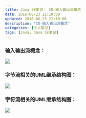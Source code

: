 ```yaml
---
title: Java SE笔记： IO-输入输出流概念
date: 2016-08-23 21:10:00
updated: 2016-08-23 21:10:00
description: "IO-输入输出流概念"
categories: [个人笔记]
tags: [Java, Java SE笔记]
---
```


### 输入输出流概念：
![](/images/javase_33.png)

### 字节流相关的UML继承结构图：
![](/images/javase_34.png)

### 字符流相关的UML继承结构图：
![](/images/javase_35.png)